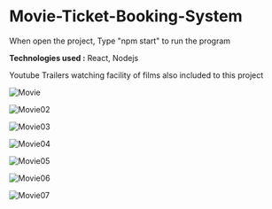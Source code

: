 # Movie-Ticket-Booking-System

When open the project, Type "npm start" to run the program

**Technologies used :** 
React, Nodejs

Youtube Trailers watching facility of films also included to this project

![Movie](https://github.com/user-attachments/assets/1202a48a-627e-4b12-b235-6007a681ec67)

![Movie02](https://github.com/user-attachments/assets/3f9cc890-c95b-4584-b580-aa5f296a3ec2)

![Movie03](https://github.com/user-attachments/assets/dd1f1cde-c5fb-430c-81ee-8dd65f3b0367)

![Movie04](https://github.com/user-attachments/assets/d4398ad9-aabb-459a-8728-634ad46b23e0)

![Movie05](https://github.com/user-attachments/assets/49c877f1-493a-4fb5-a757-cd2557a8f84b)

![Movie06](https://github.com/user-attachments/assets/4cf0beee-2d77-4416-8600-251269d20529)

![Movie07](https://github.com/user-attachments/assets/5e92e7c6-6e15-48b3-9acc-06243d2a64ff)
